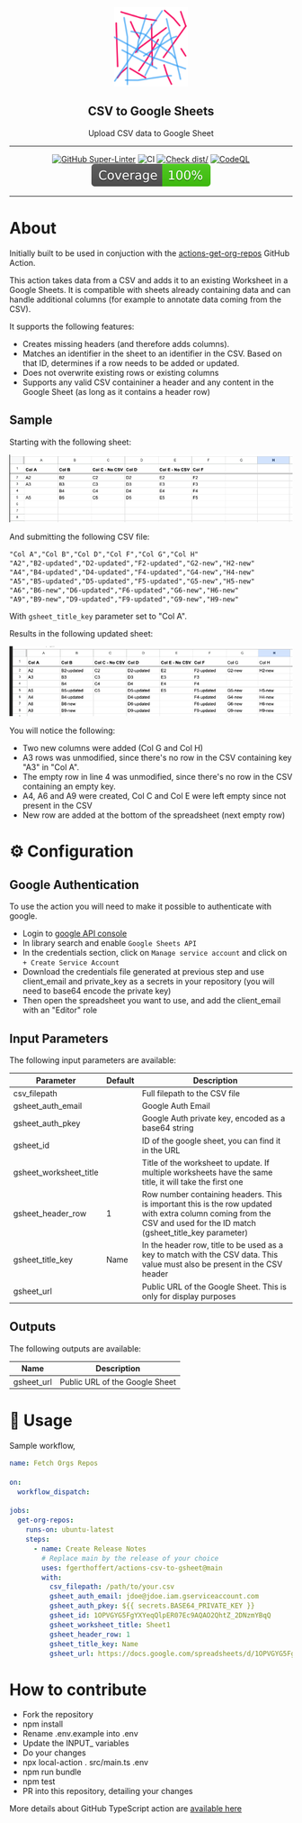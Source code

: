 <!-- markdownlint-disable MD041 -->
<p align="center">
  <img alt="ZenCrepesLogo" src="docs/zencrepes-logo.png" height="140" />
  <h2 align="center">CSV to Google Sheets</h2>
  <p align="center">Upload CSV data to Google Sheet</p>
</p>

---

<div align="center">

[![GitHub Super-Linter](https://github.com/fgerthoffert/actions-csv-to-gsheet/actions/workflows/linter.yml/badge.svg)](https://github.com/super-linter/super-linter)
![CI](https://github.com/fgerthoffert/actions-csv-to-gsheet/actions/workflows/ci.yml/badge.svg)
[![Check dist/](https://github.com/fgerthoffert/actions-csv-to-gsheet/actions/workflows/check-dist.yml/badge.svg)](https://github.com/fgerthoffert/actions-csv-to-gsheet/actions/workflows/check-dist.yml)
[![CodeQL](https://github.com/fgerthoffert/actions-csv-to-gsheet/actions/workflows/codeql-analysis.yml/badge.svg)](https://github.com/fgerthoffert/actions-csv-to-gsheet/actions/workflows/codeql-analysis.yml)
[![Coverage](./badges/coverage.svg)](./badges/coverage.svg)

</div>

---

# About

Initially built to be used in conjuction with the
[actions-get-org-repos](https://github.com/Fgerthoffert/actions-get-org-repos)
GitHub Action.

This action takes data from a CSV and adds it to an existing Worksheet in a
Google Sheets. It is compatible with sheets already containing data and can
handle additional columns (for example to annotate data coming from the CSV).

It supports the following features:

- Creates missing headers (and therefore adds columns).
- Matches an identifier in the sheet to an identifier in the CSV. Based on that
  ID, determines if a row needs to be added or updated.
- Does not overwrite existing rows or existing columns
- Supports any valid CSV containiner a header and any content in the Google
  Sheet (as long as it contains a header row)

## Sample

Starting with the following sheet:

![SheetUnmodified](docs/sheet-unmodified.png)

And submitting the following CSV file:

```csv
"Col A","Col B","Col D","Col F","Col G","Col H"
"A2","B2-updated","D2-updated","F2-updated","G2-new","H2-new"
"A4","B4-updated","D4-updated","F4-updated","G4-new","H4-new"
"A5","B5-updated","D5-updated","F5-updated","G5-new","H5-new"
"A6","B6-new","D6-updated","F6-updated","G6-new","H6-new"
"A9","B9-new","D9-updated","F9-updated","G9-new","H9-new"
```

With `gsheet_title_key` parameter set to "Col A".

Results in the following updated sheet:

![SheetUnmodified](docs/sheet-updated.png)

You will notice the following:

- Two new columns were added (Col G and Col H)
- A3 rows was unmodified, since there's no row in the CSV containing key "A3" in
  "Col A".
- The empty row in line 4 was unmodified, since there's no row in the CSV
  containing an empty key.
- A4, A6 and A9 were created, Col C and Col E were left empty since not present
  in the CSV
- New row are added at the bottom of the spreadsheet (next empty row)

# :gear: Configuration

## Google Authentication

To use the action you will need to make it possible to authenticate with google.

- Login to [google API console](https://console.cloud.google.com/)
- In library search and enable `Google Sheets API`
- In the credentials section, click on `Manage service account` and click on
  `+ Create Service Account`
- Download the credentials file generated at previous step and use client_email
  and private_key as a secrets in your repository (you will need to base64
  encode the private key)
- Then open the spreadsheet you want to use, and add the client_email with an
  "Editor" role

## Input Parameters

The following input parameters are available:

| Parameter              | Default | Description                                                                                                                                                           |
| ---------------------- | ------- | --------------------------------------------------------------------------------------------------------------------------------------------------------------------- |
| csv_filepath           |         | Full filepath to the CSV file                                                                                                                                         |
| gsheet_auth_email      |         | Google Auth Email                                                                                                                                                     |
| gsheet_auth_pkey       |         | Google Auth private key, encoded as a base64 string                                                                                                                   |
| gsheet_id              |         | ID of the google sheet, you can find it in the URL                                                                                                                    |
| gsheet_worksheet_title |         | Title of the worksheet to update. If multiple worksheets have the same title, it will take the first one                                                              |
| gsheet_header_row      | 1       | Row number containing headers. This is important this is the row updated with extra column coming from the CSV and used for the ID match (gsheet_title_key parameter) |
| gsheet_title_key       | Name    | In the header row, title to be used as a key to match with the CSV data. This value must also be present in the CSV header                                            |
| gsheet_url             |         | Public URL of the Google Sheet. This is only for display purposes                                                                                                     |

## Outputs

The following outputs are available:

| Name       | Description                    |
| ---------- | ------------------------------ |
| gsheet_url | Public URL of the Google Sheet |

# :rocket: Usage

Sample workflow,

```yaml
name: Fetch Orgs Repos

on:
  workflow_dispatch:

jobs:
  get-org-repos:
    runs-on: ubuntu-latest
    steps:
      - name: Create Release Notes
        # Replace main by the release of your choice
        uses: fgerthoffert/actions-csv-to-gsheet@main
        with:
          csv_filepath: /path/to/your.csv
          gsheet_auth_email: jdoe@jdoe.iam.gserviceaccount.com
          gsheet_auth_pkey: ${{ secrets.BASE64_PRIVATE_KEY }}
          gsheet_id: 1OPVGYG5FgYXYeqQlpER07Ec9AQAO2QhtZ_2DNzmYBqQ
          gsheet_worksheet_title: Sheet1
          gsheet_header_row: 1
          gsheet_title_key: Name
          gsheet_url: https://docs.google.com/spreadsheets/d/1OPVGYG5FgYXYeqQlpER07Ec9AQAO2QhtZ_2DNzmYBqQ/edit?gid=0#gid=0
```

# How to contribute

- Fork the repository
- npm install
- Rename .env.example into .env
- Update the INPUT\_ variables
- Do your changes
- npx local-action . src/main.ts .env
- npm run bundle
- npm test
- PR into this repository, detailing your changes

More details about GitHub TypeScript action are
[available here](https://github.com/actions/typescript-action)

